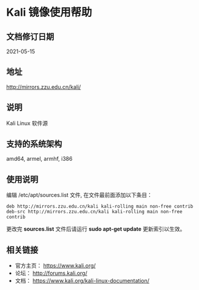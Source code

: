 # Kali 镜像使用帮助

## 文档修订日期

2021-05-15

## 地址

http://mirrors.zzu.edu.cn/kali/

## 说明

Kali Linux 软件源

## 支持的系统架构

amd64, armel, armhf, i386

## 使用说明

编辑 /etc/apt/sources.list 文件, 在文件最前面添加以下条目：

```shell
deb http://mirrors.zzu.edu.cn/kali kali-rolling main non-free contrib
deb-src http://mirrors.zzu.edu.cn/kali kali-rolling main non-free contrib
```

更改完 **sources.list** 文件后请运行 **sudo apt-get update** 更新索引以生效。

## 相关链接

- 官方主页： https://www.kali.org/
- 论坛： http://forums.kali.org/
- 文档： https://www.kali.org/kali-linux-documentation/